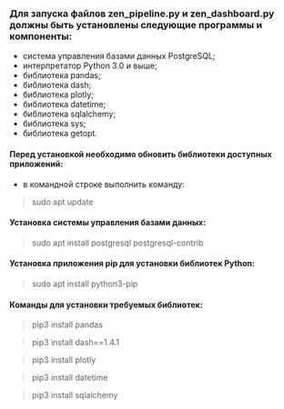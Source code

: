 ### Для запуска файлов zen_pipeline.py и zen_dashboard.py должны быть установлены следующие программы и компоненты:

- система управления базами данных PostgreSQL;
- интерпретатор Python 3.0 и выше;
- библиотека pandas;
- библиотека dash;
- библиотека plotly;
- библиотека datetime;
- библиотека sqlalchemy;
- библиотека sys;
- библиотека getopt.

#### Перед установкой необходимо обновить библиотеки доступных приложений:

- в командной строке выполнить команду:

> sudo apt update

#### Установка системы управления базами данных:

> sudo apt install postgresql postgresql-contrib  

#### Установка приложения pip для установки библиотек Python:

> sudo apt install python3-pip

#### Команды для установки требуемых библиотек:
> pip3 install pandas

> pip3 install dash==1.4.1

> pip3 install plotly

> pip3 install datetime

> pip3 install sqlalchemy 
